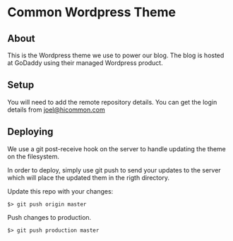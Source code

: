# Common Wordpress Theme

## About 
This is the Wordpress theme we use to power our blog. The blog is hosted at GoDaddy using their managed Wordpress product.

## Setup
You will need to add the remote repository details. You can get the login details from joel@hicommon.com

## Deploying
We use a git post-receive hook on the server to handle updating the theme on the filesystem. 

In order to deploy, simply use git push to send your updates to the server which will place the updated them in the rigth directory.

Update this repo with your changes:
```
$> git push origin master
```

Push changes to production. 
```
$> git push production master
```

